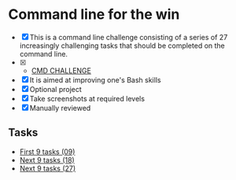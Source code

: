 # Command line for the win

- [x] This is a command line challenge consisting of a series of 27 increasingly challenging tasks that should be completed on the command line.
- [x] - [CMD CHALLENGE](https://cmdchallenge.com/)
- [x] It is aimed at improving one's Bash skills
- [x] Optional project
- [x] Take screenshots at required levels
- [x] Manually reviewed

## Tasks
* [First 9 tasks (09)](0-first_9_tasks.png)
* [Next 9 tasks (18)](1-next_9_tasks.png)
* [Next 9 tasks (27)](2-next_9_tasks.png)
